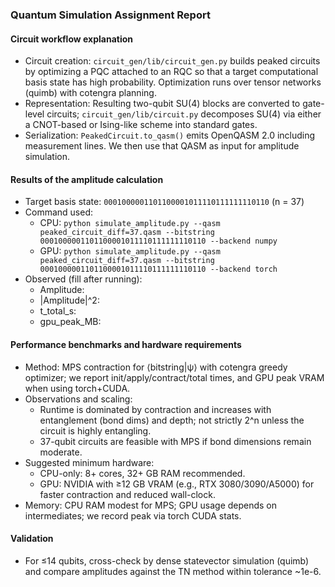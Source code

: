 ### Quantum Simulation Assignment Report

#### Circuit workflow explanation
- Circuit creation: `circuit_gen/lib/circuit_gen.py` builds peaked circuits by optimizing a PQC attached to an RQC so that a target computational basis state has high probability. Optimization runs over tensor networks (quimb) with cotengra planning.
- Representation: Resulting two-qubit SU(4) blocks are converted to gate-level circuits; `circuit_gen/lib/circuit.py` decomposes SU(4) via either a CNOT-based or Ising-like scheme into standard gates.
- Serialization: `PeakedCircuit.to_qasm()` emits OpenQASM 2.0 including measurement lines. We then use that QASM as input for amplitude simulation.

#### Results of the amplitude calculation
- Target basis state: `0001000001101100001011110111111110110` (n = 37)
- Command used:
  - CPU: `python simulate_amplitude.py --qasm peaked_circuit_diff=37.qasm --bitstring 0001000001101100001011110111111110110 --backend numpy`
  - GPU: `python simulate_amplitude.py --qasm peaked_circuit_diff=37.qasm --bitstring 0001000001101100001011110111111110110 --backend torch`
- Observed (fill after running):
  - Amplitude: <complex>
  - |Amplitude|^2: <float>
  - t_total_s: <seconds>
  - gpu_peak_MB: <MB if GPU>

#### Performance benchmarks and hardware requirements
- Method: MPS contraction for ⟨bitstring|ψ⟩ with cotengra greedy optimizer; we report init/apply/contract/total times, and GPU peak VRAM when using torch+CUDA.
- Observations and scaling:
  - Runtime is dominated by contraction and increases with entanglement (bond dims) and depth; not strictly 2^n unless the circuit is highly entangling.
  - 37-qubit circuits are feasible with MPS if bond dimensions remain moderate.
- Suggested minimum hardware:
  - CPU-only: 8+ cores, 32+ GB RAM recommended.
  - GPU: NVIDIA with ≥12 GB VRAM (e.g., RTX 3080/3090/A5000) for faster contraction and reduced wall-clock.
- Memory: CPU RAM modest for MPS; GPU usage depends on intermediates; we record peak via torch CUDA stats.

#### Validation
- For ≤14 qubits, cross-check by dense statevector simulation (quimb) and compare amplitudes against the TN method within tolerance ~1e-6.

